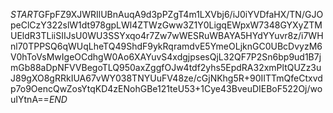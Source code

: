 $START$GFpFZ9XJWRIlUBnAuqA9d3pPZgT4m1LXVbj6/iJ0iYVDfaHX/TN/GJOpeClCzY322slW1dt978gpLWl4ZTWzGww3Z1Y0LigqEWpxW7348GYXyZTMUEldR3TLiiSIIJsU0WU3SSYxqo4r7Zw7wWESRuWBAYA5HYdYYuvr8z/i7WHnl70TPPSQ6qWUqLheTQ49ShdF9ykRqramdvE5YmeOLjknGC0UBcDvyzM6V0hToVsMwIgeOCdhgW0Ao6XAYuvS4xdgjpsesQjL32QF7P2Sn6bp9ud1B7jmGb88aDpNFVVBegoTLQ950axZggfOJw4tdf2yhs5EpdRA32xmPltQUZz3uJ89gXO8gRRkIUA67vWY038TNYUuFV48ze/cGjNKhg5R+90IITTmQfeCtxvdp7o9OencQwZosYtqKD4zENohGBe121teU53+1Cye43BveuDIEBoF522Oj/wouIYtnA==$END$